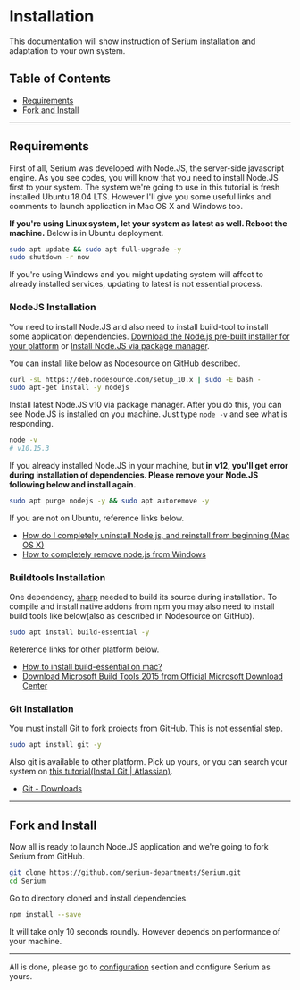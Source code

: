 # Installation

This documentation will show instruction of Serium installation and adaptation to your own system.

## Table of Contents

- [Requirements](#Requirements)
- [Fork and Install](#Fork-and-Install)

----

## Requirements

First of all, Serium was developed with Node.JS, the server-side javascript engine. As you see codes, you will know that you need to install Node.JS first to your system. The system we're going to use in this tutorial is fresh installed Ubuntu 18.04 LTS. However I'll give you some useful links and comments to launch application in Mac OS X and Windows too.

**If you're using Linux system, let your system as latest as well. Reboot the machine.** Below is in Ubuntu deployment.

```sh
sudo apt update && sudo apt full-upgrade -y
sudo shutdown -r now
```

If you're using Windows and you might updating system will affect to already installed services, updating to latest is not essential process.

### NodeJS Installation

You need to install Node.JS and also need to install build-tool to install some application dependencies. [Download the Node.js pre-built installer for your platform](https://nodejs.org/en/download/) or [Install Node.JS via package manager](https://nodejs.org/en/download/package-manager/).

You can install like below as Nodesource on GitHub described.

```sh
curl -sL https://deb.nodesource.com/setup_10.x | sudo -E bash -
sudo apt-get install -y nodejs
```

Install latest Node.JS v10 via package manager. After you do this, you can see Node.JS is installed on you machine. Just type `node -v` and see what is responding.

```sh
node -v
# v10.15.3
```

If you already installed Node.JS in your machine, but **in v12, you'll get error during installation of dependencies. Please remove your Node.JS following below and install again.**

```sh
sudo apt purge nodejs -y && sudo apt autoremove -y
```

If you are not on Ubuntu, reference links below.

- [How do I completely uninstall Node.js, and reinstall from beginning (Mac OS X)](https://stackoverflow.com/questions/11177954/how-do-i-completely-uninstall-node-js-and-reinstall-from-beginning-mac-os-x)
- [How to completely remove node.js from Windows](https://stackoverflow.com/questions/20711240/how-to-completely-remove-node-js-from-windows)

### Buildtools Installation

One dependency, [sharp](https://www.npmjs.com/package/sharp) needed to build its source during installation. To compile and install native addons from npm you may also need to install build tools like below(also as described in Nodesource on GitHub).

```sh
sudo apt install build-essential -y
```

Reference links for other platform below.

- [How to install build-essential on mac?](https://stackoverflow.com/questions/38086451/how-to-install-build-essential-on-mac)
- [Download Microsoft Build Tools 2015 from Official Microsoft Download Center](https://www.microsoft.com/en-us/download/details.aspx?id=48159)

### Git Installation

You must install Git to fork projects from GitHub. This is not essential step.

```sh
sudo apt install git -y
```

Also git is available to other platform. Pick up yours, or you can search your system on [this tutorial(Install Git | Atlassian)](https://www.atlassian.com/git/tutorials/install-git).

- [Git - Downloads](https://git-scm.com/downloads)

----

## Fork and Install

Now all is ready to launch Node.JS application and we're going to fork Serium from GitHub.

```sh
git clone https://github.com/serium-departments/Serium.git
cd Serium
```

Go to directory cloned and install dependencies.

```sh
npm install --save
```

It will take only 10 seconds roundly. However depends on performance of your machine.

----

All is done, please go to [configuration](configuration.md) section and configure Serium as yours.
